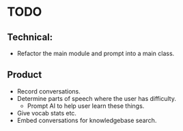 # TODO

## Technical:
- Refactor the main module and prompt into a main class.

## Product
- Record conversations.
- Determine parts of speech where the user has difficulty.
  - Prompt AI to help user learn these things.
- Give vocab stats etc.
- Embed conversations for knowledgebase search.
